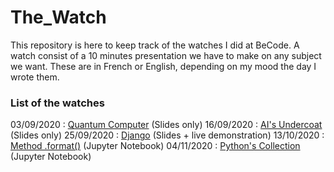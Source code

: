 # The_Watch

This repository is here to keep track of the watches I did at BeCode.
A watch consist of a 10 minutes presentation we have to make on any subject we want.
These are in French or English, depending on my mood the day I wrote them.

### List of the watches

03/09/2020 : [Quantum Computer](https://docs.google.com/presentation/d/1NGb4BwHzq-p1ZMoWdyDVcXZoa9lb0jJL-pykHehg9DE/edit?usp=sharing) (Slides only)
16/09/2020 : [AI's Undercoat](https://docs.google.com/presentation/d/1QHCkqr5DcoP60MY8f4TjjXOPOp-7jX0_N2FAvRSPtd4/edit?usp=sharing) (Slides only)
25/09/2020 : [Django](https://docs.google.com/presentation/d/1EVWiu3odfeCrZJaEDCbx3r60srbktvbSpDHSXTKxLfI/edit?usp=sharing) (Slides + live demonstration)
13/10/2020 : [Method .format()]() (Jupyter Notebook)
04/11/2020 : [Python's Collection]() (Jupyter Notebook)



